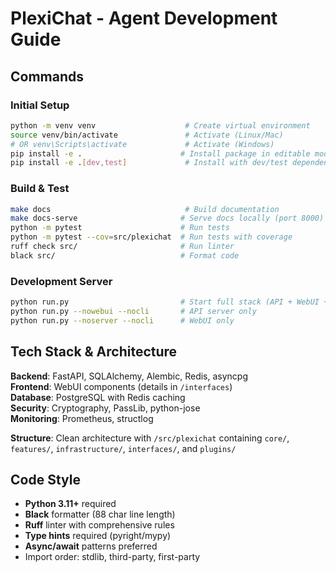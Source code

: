 # PlexiChat - Agent Development Guide

## Commands

### Initial Setup
```bash
python -m venv venv                    # Create virtual environment
source venv/bin/activate               # Activate (Linux/Mac)
# OR venv\Scripts\activate             # Activate (Windows)
pip install -e .                      # Install package in editable mode
pip install -e .[dev,test]             # Install with dev/test dependencies
```

### Build & Test
```bash
make docs                              # Build documentation
make docs-serve                       # Serve docs locally (port 8000)
python -m pytest                      # Run tests
python -m pytest --cov=src/plexichat  # Run tests with coverage
ruff check src/                       # Run linter
black src/                            # Format code
```

### Development Server
```bash
python run.py                         # Start full stack (API + WebUI + CLI)
python run.py --nowebui --nocli       # API server only
python run.py --noserver --nocli      # WebUI only
```

## Tech Stack & Architecture

**Backend**: FastAPI, SQLAlchemy, Alembic, Redis, asyncpg  
**Frontend**: WebUI components (details in `/interfaces`)  
**Database**: PostgreSQL with Redis caching  
**Security**: Cryptography, PassLib, python-jose  
**Monitoring**: Prometheus, structlog  

**Structure**: Clean architecture with `/src/plexichat` containing `core/`, `features/`, `infrastructure/`, `interfaces/`, and `plugins/`

## Code Style

- **Python 3.11+** required
- **Black** formatter (88 char line length)
- **Ruff** linter with comprehensive rules
- **Type hints** required (pyright/mypy)
- **Async/await** patterns preferred
- Import order: stdlib, third-party, first-party

